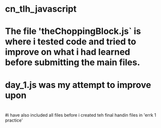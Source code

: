 # cn_tlh_javascript
#
# The file 'theChoppingBlock.js` is where i tested code and tried to improve on what i had learned before submitting the main files.
#
#
# day_1.js was my attempt to improve upon 
#
#i have also included all files before i created teh final handin files in 'errk 1 practice'

